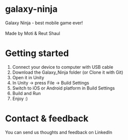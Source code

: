 # galaxy-ninja
Galaxy Ninja - best mobile game ever!
<br><br>
Made by Moti & Reut Shaul

# Getting started
1. Connect your device to computer with USB cable 
2. Download the Galaxy_Ninja folder (or Clone it with Git)
3. Open it in Unity
4. In Unity -> press File -> Build Settings
5. Switch to iOS or Android platform in Build Settings
6. Build and Run
7. Enjoy :)

# Contact & feedback
You can send us thoughts and feedback on LinkedIn
